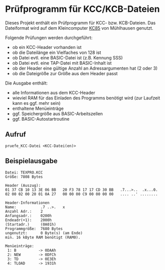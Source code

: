 
# Prüfprogramm für KCC/KCB-Dateien

Dieses Projekt enthält ein Prüfprogramm für KCC- bzw. KCB-Dateien.
Das Dateiformat wird auf dem Kleincomputer [KC85](https://de.wikipedia.org/wiki/Kleincomputer_KC_85/2-4) von Mühlhausen genutzt.

Folgende Prüfungen werden durchgeführt:

- ob ein KCC-Header vorhanden ist
- ob die Dateilänge ein Vielfaches von 128 ist
- ob Datei evtl. eine BASIC-Datei ist (z.B. Kennung SSS)
- ob Datei evtl. eine TAP-Datei mit BASIC-Inhalt ist
- ob der Header eine gültige Anzahl an Adressargumenten hat (2 oder 3)
- ob die Dateigröße zur Größe aus dem Header passt

Die Ausgabe enthält:

- alle Informationen aus dem KCC-Header
- wieviel RAM für das Einladen des Programms benötigt wird (zur Laufzeit kann es ggf. mehr sein)
- enthaltene Menüeinträge
- ggf. Speichergröße aus BASIC-Arbeitszellen
- ggf. BASIC-Autostartroutine


## Aufruf
`pruefe_KCC-Datei <KCC-Datei(en)>`


## Beispielausgabe

```
Datei: TEXPRO.KCC
Größe: 7808 Bytes

Header (Auszug):
01 37 CB 10 13 3E 06 BB   20 F3 78 17 17 CD 30 BB   .7...>..  .x...0. 
02 00 02 00 20 01 0A 27   00 00 00 C9 00 00 00 00   .... ..' ........ 
 
Header-Informationen
Name:           .7 ..>.   x
Anzahl Adr.:    2
Anfangsadr.:    0200h
Endeadr(+1):    2000h
(Startadr.)     (0A01h)
Programmgröße:  7680 Bytes
ungenutzt:      0 Byte(s) (am Ende)
min. 16 kByte RAM benötigt (RAM0).

Menüeinträge:
 1: B          -> 0DAAh
 2: NEW        -> 0DFCh
 3: TD         -> 0E3Eh
 4: TLOAD      -> 1931h
```
